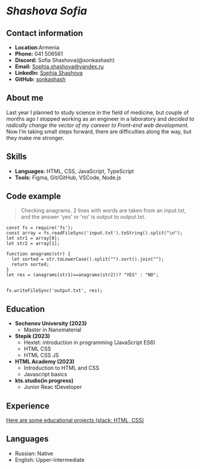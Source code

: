 # *Shashova Sofia*



## Contact information

* **Location**:Armenia
* **Phone:** 041 506561
* **Discord:** Sofia Shashova(@sonkashash)
* **Email:** Sophia.shashova@yandex.ru
* **LinkedIn:** [Sophia Shashova](адрес "https://www.linkedin.com/in/sophia-shashova-894448251/")
* **GitHub:** [sonkashash](адрес "https://github.com/sonkashash")


## About me

Last year I planned to study science in the field of medicine, but couple of months ago I stopped working as an engineer in a laboratory and  *decided to radically change the vector of my careeer to Front-end web development.*
Now I’m taking small steps forward, there are difficulties along the way, but they make me stronger.



## Skills

* **Languages:** HTML, CSS, JavaScript, TypeScript
* **Tools:**  Figma, Git/GitHub, VSCode, Node.js



## Code example
>Checking anagrams.
2 lines with words are taken from an input.txt, and the answer 'yes' or 'no' is output to output.txt.
  ```
const fs = require('fs');
const array = fs.readFileSync('input.txt').toString().split("\n");
let str1 = array[0];
let str2 = array[1];

function anagrams(str) {
    let sorted = str.toLowerCase().split("").sort().join("");
    return sorted;
}
 let res = (anagrams(str1)==anagrams(str2))? "YES" : "NO";

  
 fs.writeFileSync('output.txt', res);
  ```


## Education 
* **Sechenov University (2023)**
    * Master in Nanomaterial
* **Stepik (2023)** 
    * Hexlet: introduction in programming (JavaScript ES6)
    * HTML CSS
    * HTML CSS JS
* **HTML Academy (2023)**
    * Introduction to HTML and CSS
    * Javascript basics
* **kts.studio(in progress)**
    * Junior Reac tDeveloper



## Experience

[Here are some educational  projects (stack: HTML, CSS)](адрес "https://github.com/sonkashash/Self-education")



## Languages
* Russian: Native
* English: Upper-Intermediate

